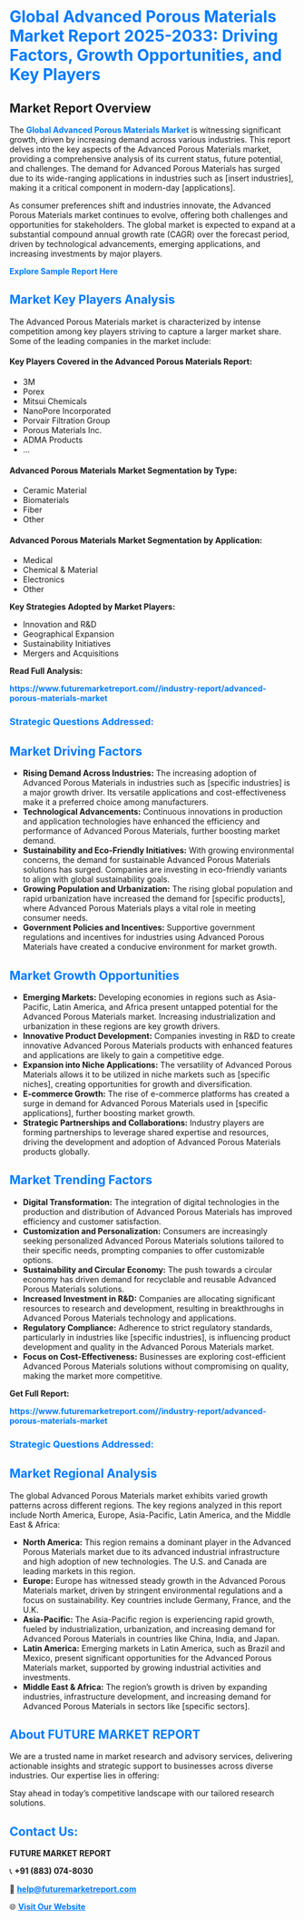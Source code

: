 <h1 style="color: #007BFF;">Global Advanced Porous Materials Market Report 2025-2033: Driving Factors, Growth Opportunities, and Key Players</h1>

<section id="overview">
<h2>Market Report Overview</h2>
<p>The <a href="https://www.futuremarketreport.com//industry-report/advanced-porous-materials-market" style="color: #007BFF; text-decoration: none;"><strong>Global Advanced Porous Materials Market</strong></a> is witnessing significant growth, driven by increasing demand across various industries. This report delves into the key aspects of the Advanced Porous Materials market, providing a comprehensive analysis of its current status, future potential, and challenges. The demand for Advanced Porous Materials has surged due to its wide-ranging applications in industries such as [insert industries], making it a critical component in modern-day [applications].</p>
<p>As consumer preferences shift and industries innovate, the Advanced Porous Materials market continues to evolve, offering both challenges and opportunities for stakeholders. The global market is expected to expand at a substantial compound annual growth rate (CAGR) over the forecast period, driven by technological advancements, emerging applications, and increasing investments by major players.</p>
</section>

<section id="overview">
<p><a href="https://www.futuremarketreport.com//request-sample/reportId=91136" style="color: #007BFF; text-decoration: none;"><strong>Explore Sample Report Here</strong></a></p>
</section>

<section id="key-players">
<h2 style="color: #007BFF;">Market Key Players Analysis</h2>
<p>The Advanced Porous Materials market is characterized by intense competition among key players striving to capture a larger market share. Some of the leading companies in the market include:</p>
<h4>Key Players Covered in the Advanced Porous Materials Report:</h4>
<ul><li>3M</li><li>Porex</li><li>Mitsui Chemicals</li><li>NanoPore Incorporated</li><li>Porvair Filtration Group</li><li>Porous Materials Inc.</li><li>ADMA Products</li><li>...</li></ul>
<h4>Advanced Porous Materials Market Segmentation by Type:</h4>
<ul><li>Ceramic Material</li><li>Biomaterials</li><li>Fiber</li><li>Other</li></ul>

<h4>Advanced Porous Materials Market Segmentation by Application:</h4>
<ul><li>Medical</li><li>Chemical &amp; Material</li><li>Electronics</li><li>Other</li></ul>
<p><strong>Key Strategies Adopted by Market Players:</strong></p>
<ul>
<li>Innovation and R&D</li>
<li>Geographical Expansion</li>
<li>Sustainability Initiatives</li>
<li>Mergers and Acquisitions</li>
</ul>
</section>

<section>
<p><strong>Read Full Analysis: </strong></p><a href="https://www.futuremarketreport.com//industry-report/advanced-porous-materials-market" style="color: #007BFF; text-decoration: none;"><strong>https://www.futuremarketreport.com//industry-report/advanced-porous-materials-market</strong></a>
<h3 style="color: #007BFF;">Strategic Questions Addressed:</h3>
</section>

<section id="driving-factors">
<h2 style="color: #007BFF;">Market Driving Factors</h2>
<ul>
<li><strong>Rising Demand Across Industries:</strong> The increasing adoption of Advanced Porous Materials in industries such as [specific industries] is a major growth driver. Its versatile applications and cost-effectiveness make it a preferred choice among manufacturers.</li>
<li><strong>Technological Advancements:</strong> Continuous innovations in production and application technologies have enhanced the efficiency and performance of Advanced Porous Materials, further boosting market demand.</li>
<li><strong>Sustainability and Eco-Friendly Initiatives:</strong> With growing environmental concerns, the demand for sustainable Advanced Porous Materials solutions has surged. Companies are investing in eco-friendly variants to align with global sustainability goals.</li>
<li><strong>Growing Population and Urbanization:</strong> The rising global population and rapid urbanization have increased the demand for [specific products], where Advanced Porous Materials plays a vital role in meeting consumer needs.</li>
<li><strong>Government Policies and Incentives:</strong> Supportive government regulations and incentives for industries using Advanced Porous Materials have created a conducive environment for market growth.</li>
</ul>
</section>

<section id="growth-opportunities">
<h2 style="color: #007BFF;">Market Growth Opportunities</h2>
<ul>
<li><strong>Emerging Markets:</strong> Developing economies in regions such as Asia-Pacific, Latin America, and Africa present untapped potential for the Advanced Porous Materials market. Increasing industrialization and urbanization in these regions are key growth drivers.</li>
<li><strong>Innovative Product Development:</strong> Companies investing in R&D to create innovative Advanced Porous Materials products with enhanced features and applications are likely to gain a competitive edge.</li>
<li><strong>Expansion into Niche Applications:</strong> The versatility of Advanced Porous Materials allows it to be utilized in niche markets such as [specific niches], creating opportunities for growth and diversification.</li>
<li><strong>E-commerce Growth:</strong> The rise of e-commerce platforms has created a surge in demand for Advanced Porous Materials used in [specific applications], further boosting market growth.</li>
<li><strong>Strategic Partnerships and Collaborations:</strong> Industry players are forming partnerships to leverage shared expertise and resources, driving the development and adoption of Advanced Porous Materials products globally.</li>
</ul>
</section>

<section id="trending-factors">
<h2 style="color: #007BFF;">Market Trending Factors</h2>
<ul>
<li><strong>Digital Transformation:</strong> The integration of digital technologies in the production and distribution of Advanced Porous Materials has improved efficiency and customer satisfaction.</li>
<li><strong>Customization and Personalization:</strong> Consumers are increasingly seeking personalized Advanced Porous Materials solutions tailored to their specific needs, prompting companies to offer customizable options.</li>
<li><strong>Sustainability and Circular Economy:</strong> The push towards a circular economy has driven demand for recyclable and reusable Advanced Porous Materials solutions.</li>
<li><strong>Increased Investment in R&D:</strong> Companies are allocating significant resources to research and development, resulting in breakthroughs in Advanced Porous Materials technology and applications.</li>
<li><strong>Regulatory Compliance:</strong> Adherence to strict regulatory standards, particularly in industries like [specific industries], is influencing product development and quality in the Advanced Porous Materials market.</li>
<li><strong>Focus on Cost-Effectiveness:</strong> Businesses are exploring cost-efficient Advanced Porous Materials solutions without compromising on quality, making the market more competitive.</li>
</ul>
</section>

<section>
<p><strong>Get Full Report: </strong></p><a href="https://www.futuremarketreport.com//industry-report/advanced-porous-materials-market" style="color: #007BFF; text-decoration: none;"><strong>https://www.futuremarketreport.com//industry-report/advanced-porous-materials-market</strong></a>
<h3 style="color: #007BFF;">Strategic Questions Addressed:</h3>
</section>


<section id="regional-analysis">
<h2 style="color: #007BFF;">Market Regional Analysis</h2>
<p>The global Advanced Porous Materials market exhibits varied growth patterns across different regions. The key regions analyzed in this report include North America, Europe, Asia-Pacific, Latin America, and the Middle East & Africa:</p>
<ul>
<li><strong>North America:</strong> This region remains a dominant player in the Advanced Porous Materials market due to its advanced industrial infrastructure and high adoption of new technologies. The U.S. and Canada are leading markets in this region.</li>
<li><strong>Europe:</strong> Europe has witnessed steady growth in the Advanced Porous Materials market, driven by stringent environmental regulations and a focus on sustainability. Key countries include Germany, France, and the U.K.</li>
<li><strong>Asia-Pacific:</strong> The Asia-Pacific region is experiencing rapid growth, fueled by industrialization, urbanization, and increasing demand for Advanced Porous Materials in countries like China, India, and Japan.</li>
<li><strong>Latin America:</strong> Emerging markets in Latin America, such as Brazil and Mexico, present significant opportunities for the Advanced Porous Materials market, supported by growing industrial activities and investments.</li>
<li><strong>Middle East & Africa:</strong> The region’s growth is driven by expanding industries, infrastructure development, and increasing demand for Advanced Porous Materials in sectors like [specific sectors].</li>
</ul>
</section>

<footer>
<h2 style="color: #007BFF;">About FUTURE MARKET REPORT</h2>
<p>We are a trusted name in market research and advisory services, delivering actionable insights and strategic support to businesses across diverse industries. Our expertise lies in offering:</p>

<p>Stay ahead in today’s competitive landscape with our tailored research solutions.</p>

<h2 style="color: #007BFF;">Contact Us:</h2>
<p><strong>FUTURE MARKET REPORT</strong></p>
<p>📞 <strong>+91 (883) 074-8030</strong></p>
<p>📧 <strong><a href="mailto:help@futuremarketreport.com" style="color: #007BFF;">help@futuremarketreport.com</a></strong></p>
<p>🌐 <strong><a href="https://www.futuremarketreport.com/" style="color: #007BFF;">Visit Our Website</a></strong></p>
</footer>